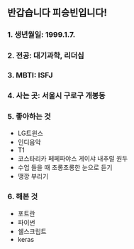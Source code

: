 <!-- ![피승빈](https://scontent-ssn1-1.xx.fbcdn.net/v/t1.18169-9/15940890_1195537977206899_132436679686607184_n.jpg?_nc_cat=100&ccb=1-7&_nc_sid=0327a3&_nc_ohc=X5ccDCSAYC4Q7kNvgFdhvd_&_nc_ht=scontent-ssn1-1.xx&oh=00_AYDmKgsq_dmrHEgasTCmlqysB5YsrOeimpobcNOGngFrpA&oe=66B8305D) -->
## 반갑습니다 피승빈입니다!
### 1. 생년월일: 1999.1.7.
### 2. 전공: 대기과학, 리더십
### 3. MBTI: ISFJ
### 4. 사는 곳: 서울시 구로구 개봉동
### 5. 좋아하는 것
* LG트윈스
* 인디음악
* T1
* 코스타리카 페페파야스 게이샤 내추럴 원두
* 수업 들을 때 초롱초롱한 눈으로 듣기
* 땡깡 부리기
### 6. 해본 것
* 포트란
* 파이썬
* 쉘스크립트
* keras